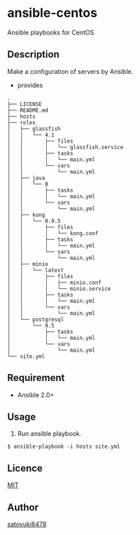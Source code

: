 ansible-centos
====

Ansible playbooks for CentOS

## Description

Make a configuration of servers by Ansible.

- provides
```
.
├── LICENSE
├── README.md
├── hosts
├── roles
│   ├── glassfish
│   │   └── 4.1
│   │       ├── files
│   │       │   └── glassfish.service
│   │       ├── tasks
│   │       │   └── main.yml
│   │       └── vars
│   │           └── main.yml
│   ├── java
│   │   └── 8
│   │       ├── tasks
│   │       │   └── main.yml
│   │       └── vars
│   │           └── main.yml
│   ├── kong
│   │   └── 0.9.5
│   │       ├── files
│   │       │   └── kong.conf
│   │       ├── tasks
│   │       │   └── main.yml
│   │       └── vars
│   │           └── main.yml
│   ├── minio
│   │   └── latest
│   │       ├── files
│   │       │   ├── minio.conf
│   │       │   └── minio.service
│   │       ├── tasks
│   │       │   └── main.yml
│   │       └── vars
│   │           └── main.yml
│   └── postgresql
│       └── 9.5
│           ├── tasks
│           │   └── main.yml
│           └── vars
│               └── main.yml
└── site.yml
```

## Requirement

- Ansible 2.0+

## Usage

1. Run ansible playbook.

```
$ ansible-playbook -i hosts site.yml
```

## Licence

[MIT](https://github.com/satoyuki8478/ansible-centos/blob/master/LICENSE)

## Author

[satoyuki8478](https://github.com/satoyuki8478)

